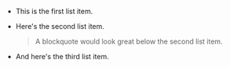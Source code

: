 * This is the first list item.
* Here's the second list item.

    > A blockquote would look great below the second list item.

* And here's the third list item.